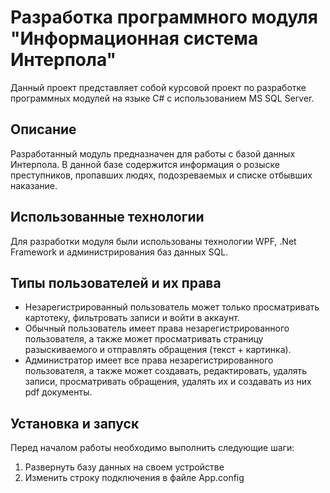 <h1>Разработка программного модуля "Информационная система Интерпола"</h1>
<p>Данный проект представляет собой курсовой проект по разработке программных модулей на языке C# с использованием MS SQL Server.</p>
<h2>Описание</h2>
<p>Разработанный модуль предназначен для работы с базой данных Интерпола. В данной базе содержится информация о розыске преступников, пропавших людях, подозреваемых и списке отбывших наказание.</p>
<h2>Использованные технологии</h2>
<p>Для разработки модуля были использованы технологии WPF, .Net Framework и администрирования баз данных SQL.</p>
<h2>Типы пользователей и их права</h2>
<ul>
  <li>Незарегистрированный пользователь может только просматривать картотеку, фильтровать записи и войти в аккаунт.</li>
  <li>Обычный пользователь имеет права незарегистрированного пользователя, а также может просматривать страницу разыскиваемого и отправлять обращения (текст + картинка).</li>
  <li>Администратор имеет все права незарегистрированного пользователя, а также может создавать, редактировать, удалять записи, просматривать обращения, удалять их и создавать из них pdf документы.</li>
</ul>
<h2>Установка и запуск</h2>
<p>Перед началом работы необходимо выполнить следующие шаги:</p>
<ol>
  <li>Развернуть базу данных на своем устройстве</li>
  <li>Изменить строку подключения в файле App.config</li>
</ol>
